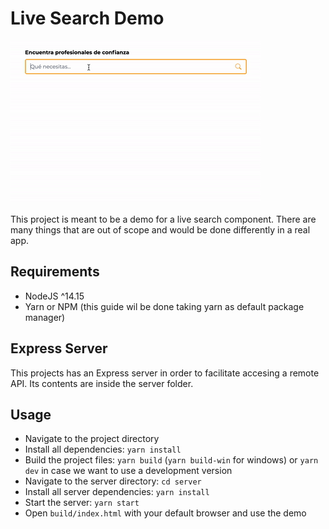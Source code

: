 # Live Search Demo

![demo gif](https://github.com/Xheradon/live-search-input/blob/master/demo.gif?raw=true)

This project is meant to be a demo for a live search component. There are many things that are out of scope and would be
done differently in a real app.

## Requirements

- NodeJS ^14.15
- Yarn or NPM (this guide wil be done taking yarn as default package manager)

## Express Server

This projects has an Express server in order to facilitate accesing a remote API. Its contents are inside the server
folder.

## Usage

- Navigate to the project directory
- Install all dependencies: `yarn install`
- Build the project files: `yarn build` (`yarn build-win` for windows) or `yarn dev` in case we want to use a development version
- Navigate to the server directory: `cd server`
- Install all server dependencies: `yarn install`
- Start the server: `yarn start`
- Open `build/index.html` with your default browser and use the demo